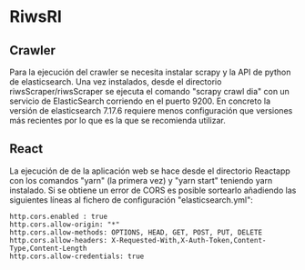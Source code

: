 # RiwsRI

## Crawler
Para la ejecución del crawler se necesita instalar scrapy y la API de python de elasticsearch. Una vez instalados, desde el directorio riwsScraper/riwsScraper se ejecuta el comando "scrapy crawl dia" con un servicio de ElasticSearch corriendo en el puerto 9200. En concreto la versión de elasticsearch 7.17.6 requiere menos configuración que versiones más recientes por lo que es la que se recomienda utilizar.

## React
La ejecución de de la aplicación web se hace desde el directorio Reactapp con los comandos "yarn" (la primera vez) y "yarn start" teniendo yarn instalado.
Si se obtiene un error de CORS es posible sortearlo añadiendo las siguientes líneas al fichero de configuración "elasticsearch.yml":

```
http.cors.enabled : true
http.cors.allow-origin: "*"
http.cors.allow-methods: OPTIONS, HEAD, GET, POST, PUT, DELETE
http.cors.allow-headers: X-Requested-With,X-Auth-Token,Content-Type,Content-Length
http.cors.allow-credentials: true
```
